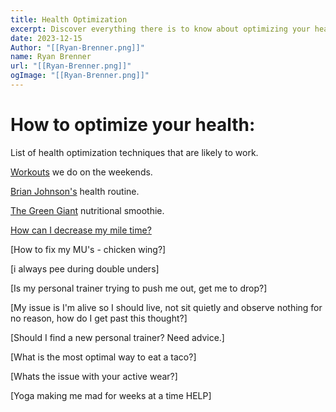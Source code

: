 ```yaml
---
title: Health Optimization
excerpt: Discover everything there is to know about optimizing your health.
date: 2023-12-15
Author: "[[Ryan-Brenner.png]]"
name: Ryan Brenner
url: "[[Ryan-Brenner.png]]"
ogImage: "[[Ryan-Brenner.png]]"
---
```



# How to optimize your health:

List of health optimization techniques that are likely to work. 

[Workouts](workouts-we-do-on-weekends) we do on the weekends.

[Brian Johnson's](brian-johnsons-routine) health routine.

[The Green Giant](../diet-nutrition/the-green-giant) nutritional smoothie.

[How can I decrease my mile time?](../fitness/how-can-I-decrease-my-mile-time.md)

[How to fix my MU's - chicken wing?]

[i always pee during double unders]

[Is my personal trainer trying to push me out, get me to drop?]

[My issue is I'm alive so I should live, not sit quietly and observe nothing for no reason, how do I get past this thought?]

[Should I find a new personal trainer? Need advice.]

[What is the most optimal way to eat a taco?]

[Whats the issue with your active wear?]

[Yoga making me mad for weeks at a time HELP]
